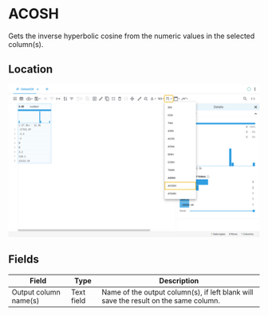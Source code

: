 # ACOSH
Gets the inverse hyperbolic cosine from the numeric values in the selected column(s).
## Location
![ACOSH on the interface](../../docs/screenshots/location/acosh.png)
## Fields
Field | Type | Description
----- | ---- | -----------
Output column name(s) | Text field | Name of the output column(s), if left blank will save the result on the same column.